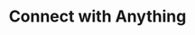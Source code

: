 ---
title: 'Connect with Anything'
description: 'Ballerina has pre-built connectors for different protocols, 3rd party SaaS apps, and customizable connectors for unique organizational needs, supporting various protocols, data formats, and authentication mechanisms.'
image: 'images/powerful-connectivity.png'
---